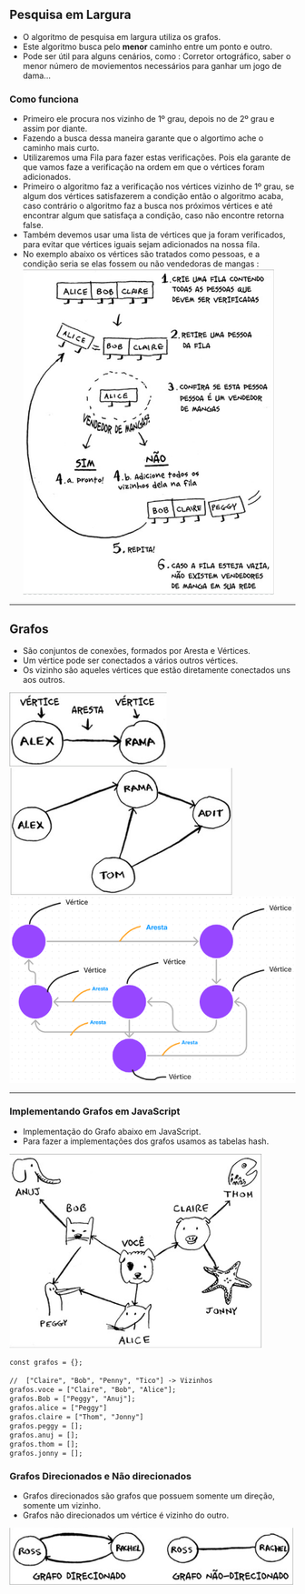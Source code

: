 ## Pesquisa em Largura
- O algoritmo de pesquisa em largura utiliza os grafos. 
- Este algoritmo busca pelo **menor** caminho entre um ponto e outro.
- Pode ser útil para alguns cenários, como : Corretor ortográfico, saber o menor número de moviementos necessários para ganhar um jogo de dama...

### Como funciona
- Primeiro ele procura nos vizinho de 1º grau, depois no de 2º grau e assim por diante.
- Fazendo a busca dessa maneira garante que o algortimo ache o caminho mais curto.
- Utilizaremos uma Fila para fazer estas verificações. Pois ela garante de que vamos faze a verificação na ordem em que o vértices foram adicionados.
- Primeiro o algoritmo faz a verificação nos vértices vizinho de 1º grau, se algum dos vértices satisfazerem a condição então o algoritmo acaba, caso contrário o algoritmo faz a busca nos próximos vértices e até encontrar algum que satisfaça a condição, caso não encontre retorna false.
- Também devemos usar uma lista de vértices que ja foram verificados, para evitar que vértices iguais sejam adicionados na nossa fila.
- No exemplo abaixo os vértices são tratados como pessoas, e a condição seria se elas fossem ou não vendedoras de mangas :
![Algoritmo](./Img/Algoritmo.png)
----------------------------------------------------------------------------------------------------------------------------------------------------------------------------------------------------------------------------------------------------------------------------------------------------------

## Grafos
- São conjuntos de conexões, formados por Aresta e Vértices.
- Um vértice pode ser conectados a vários outros vértices.
- Os vizinho são aqueles vértices que estão diretamente conectados uns aos outros.

![GrafosVérticesArestas](./Img/grafos2.png)
![Grafos](./Img/Grafos.png)
![GrafosFigjam](./Img/GrafosFigjam2.png)

----------------------------------------------------------------------------------------------------------------------------------------------------------------------------------------------------------------------------------------------------------------------------------------------------------

### Implementando Grafos em JavaScript
- Implementação do Grafo abaixo em JavaScript.
- Para fazer a implementações dos grafos usamos as tabelas hash.

![GrafosImplementando](./Img/ImplementandoGrafos2.png)


```
const grafos = {};

//  ["Claire", "Bob", "Penny", "Tico"] -> Vizinhos
grafos.voce = ["Claire", "Bob", "Alice"];
grafos.Bob = ["Peggy", "Anuj"];
grafos.alice = ["Peggy"]
grafos.claire = ["Thom", "Jonny"]
grafos.peggy = [];
grafos.anuj = [];
grafos.thom = [];
grafos.jonny = [];

```


### Grafos Direcionados e Não direcionados
- Grafos direcionados são grafos que possuem somente um direção, somente um vizinho.
- Grafos não direcionados um vértice é vizinho do outro.

![GrafosDirecionadoNaoDirecionados](./Img/GrafosDirecionadoENao.png)


